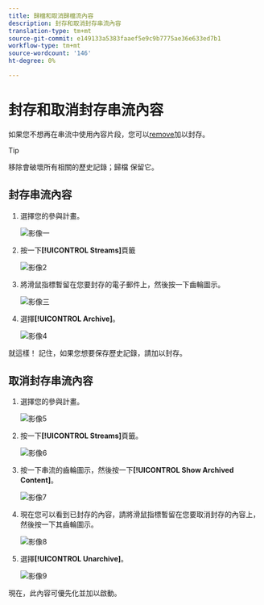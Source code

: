 ```yaml
---
title: 歸檔和取消歸檔流內容
description: 封存和取消封存串流內容
translation-type: tm+mt
source-git-commit: e149133a5383faaef5e9c9b7775ae36e633ed7b1
workflow-type: tm+mt
source-wordcount: '146'
ht-degree: 0%

---
```



# 封存和取消封存串流內容

如果您不想再在串流中使用內容片段，您可以[remove](/help/sky/remove-stream-content.md)加以封存。

>[!TIP]
>
>移除會破壞所有相關的歷史記錄；歸檔
>保留它。

## 封存串流內容

1. 選擇您的參與計畫。

   ![影像一](/help/sky/assets/engagement-programs/archive-and-unarchive-stream-content/archive-and-unarchive-stream-content-1.png)

1. 按一下&#x200B;**[!UICONTROL Streams]**&#x200B;頁籤

   ![影像2](/help/sky/assets/engagement-programs/archive-and-unarchive-stream-content/archive-and-unarchive-stream-content-2.png)

1. 將滑鼠指標暫留在您要封存的電子郵件上，然後按一下齒輪圖示。

   ![影像三](/help/sky/assets/engagement-programs/archive-and-unarchive-stream-content/archive-and-unarchive-stream-content-3.png)

1. 選擇&#x200B;**[!UICONTROL Archive]**。

   ![影像4](/help/sky/assets/engagement-programs/archive-and-unarchive-stream-content/archive-and-unarchive-stream-content-4.png)

就這樣！ 記住，如果您想要保存歷史記錄，請加以封存。

## 取消封存串流內容

1. 選擇您的參與計畫。

   ![影像5](/help/sky/assets/engagement-programs/archive-and-unarchive-stream-content/archive-and-unarchive-stream-content-5.png)

1. 按一下&#x200B;**[!UICONTROL Streams]**&#x200B;頁籤。

   ![影像6](/help/sky/assets/engagement-programs/archive-and-unarchive-stream-content/archive-and-unarchive-stream-content-6.png)

1. 按一下串流的齒輪圖示，然後按一下&#x200B;**[!UICONTROL Show Archived Content]**。

   ![影像7](/help/sky/assets/engagement-programs/archive-and-unarchive-stream-content/archive-and-unarchive-stream-content-7.png)

1. 現在您可以看到已封存的內容，請將滑鼠指標暫留在您要取消封存的內容上，然後按一下其齒輪圖示。

   ![影像8](/help/sky/assets/engagement-programs/archive-and-unarchive-stream-content/archive-and-unarchive-stream-content-8.png)

1. 選擇&#x200B;**[!UICONTROL Unarchive]**。

   ![影像9](/help/sky/assets/engagement-programs/archive-and-unarchive-stream-content/archive-and-unarchive-stream-content-9.png)

現在，此內容可優先化並加以啟動。
